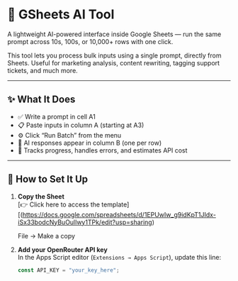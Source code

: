 # 🧠 GSheets AI Tool

A lightweight AI-powered interface inside Google Sheets — run the same prompt across 10s, 100s, or 10,000+ rows with one click.

This tool lets you process bulk inputs using a single prompt, directly from Sheets. Useful for marketing analysis, content rewriting, tagging support tickets, and much more.

---

## ✨ What It Does

- ✅ Write a prompt in cell A1
- 📋 Paste inputs in column A (starting at A3)
- ⚙️ Click “Run Batch” from the menu
- 💬 AI responses appear in column B (one per row)
- 🧠 Tracks progress, handles errors, and estimates API cost

---

## 🔧 How to Set It Up

1. **Copy the Sheet**  
   [👉 Click here to access the template][(https://docs.google.com/spreadsheets/d/1EPUwIw_g9idKpT1JIdx-iSx33bodcNyBuOullwy1TPk/edit?usp=sharing)

    File → Make a copy

3. **Add your OpenRouter API key**  
   In the Apps Script editor (`Extensions → Apps Script`), update this line:  
   ```js
   const API_KEY = "your_key_here";
